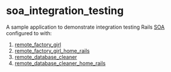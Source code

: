 soa_integration_testing
=======================

A sample application to demonstrate integration testing Rails [SOA](http://en.wikipedia.org/wiki/Service-oriented_architecture) configured to with:
  1. [remote_factory_girl](https://github.com/tdouce/remote_factory_girl)
  2. [remote_factory_girl_home_rails](https://github.com/tdouce/remote_factory_girl_home_rails)
  3. [remote_database_cleaner](https://github.com/tdouce/remote_database_cleaner)
  4. [remote_database_cleaner_home_rails](https://github.com/tdouce/remote_database_cleaner_home_rails)
